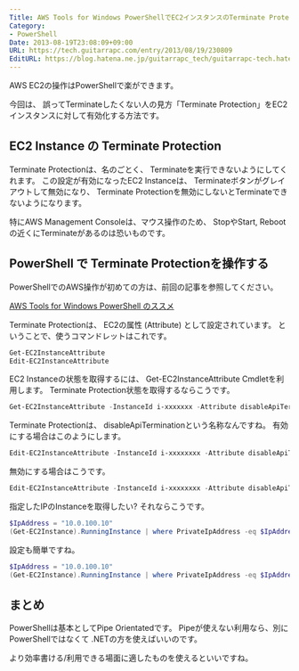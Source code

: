 ```yaml
---
Title: AWS Tools for Windows PowerShellでEC2インスタンスのTerminate Protectionを操作する
Category:
- PowerShell
Date: 2013-08-19T23:08:09+09:00
URL: https://tech.guitarrapc.com/entry/2013/08/19/230809
EditURL: https://blog.hatena.ne.jp/guitarrapc_tech/guitarrapc-tech.hatenablog.com/atom/entry/6802418398340960073
---
```



AWS EC2の操作はPowerShellで楽ができます。

今回は、 誤ってTerminateしたくない人の見方「Terminate Protection」をEC2インスタンスに対して有効化する方法です。

## EC2 Instance の Terminate Protection

Terminate Protectionは、名のごとく、 Terminateを実行できないようにしてくれます。
この設定が有効になったEC2 Instanceは、 Terminateボタンがグレイアウトして無効になり、 Terminate Protectionを無効にしないとTerminateできないようになります。

特にAWS Management Consoleは、マウス操作のため、 StopやStart, Rebootの近くにTerminateがあるのは恐いものです。

## PowerShell で Terminate Protectionを操作する

PowerShellでのAWS操作が初めての方は、前回の記事を参照してください。

[AWS Tools for Windows PowerShell のススメ](http://guitarrapc.wordpress.com/2013/07/20/aws-tools-for-windows-powershell-%e3%81%ae%e3%82%b9%e3%82%b9%e3%83%a1/)

Terminate Protectionは、 EC2の属性 (Attribute) として設定されています。
ということで、使うコマンドレットはこれです。

```ps1
Get-EC2InstanceAttribute
Edit-EC2InstanceAttribute
```

EC2 Instanceの状態を取得するには、 Get-EC2InstanceAttribute Cmdletを利用します。
Terminate Protection状態を取得するならこうです。

```ps1
Get-EC2InstanceAttribute -InstanceId i-xxxxxxx -Attribute disableApiTermination
```


Terminate Protectionは、 disableApiTerminationという名称なんですね。
有効にする場合はこのようにします。

```ps1
Edit-EC2InstanceAttribute -InstanceId i-xxxxxxxx -Attribute disableApiTermination -Value $true
```


無効にする場合はこうです。

```ps1
Edit-EC2InstanceAttribute -InstanceId i-xxxxxxxx -Attribute disableApiTermination -Value $false
```


指定したIPのInstanceを取得したい? それならこうです。

```ps1
$IpAddress = "10.0.100.10"
(Get-EC2Instance).RunningInstance | where PrivateIpAddress -eq $IpAddress | Get-EC2InstanceAttribute -Attribute disableApiTermination
```


設定も簡単ですね。

```ps1
$IpAddress = "10.0.100.10"
(Get-EC2Instance).RunningInstance | where PrivateIpAddress -eq $IpAddress | Edit-EC2InstanceAttribute -Attribute disableApiTermination -Value $false
```


## まとめ

PowerShellは基本としてPipe Orientatedです。
Pipeが使えない利用なら、別にPowerShellではなくて .NETの方を使えばいいのです。

より効率書ける/利用できる場面に適したものを使えるといいですね。
